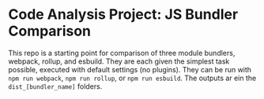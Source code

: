 # Code Analysis Project: JS Bundler Comparison
This repo is a starting point for comparison of three module bundlers, webpack, rollup, and esbuild. They are each given the simplest task possible, executed with default settings (no plugins). They can be run with `npm run webpack`, `npm run rollup`, or `npm run esbuild`. The outputs ar ein the `dist_[bundler_name]` folders.  